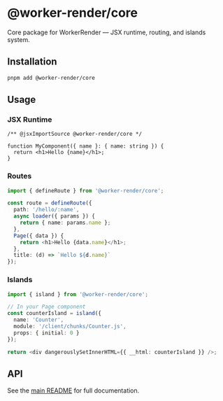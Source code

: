 # @worker-render/core

Core package for WorkerRender — JSX runtime, routing, and islands system.

## Installation

```bash
pnpm add @worker-render/core
```

## Usage

### JSX Runtime

```tsx
/** @jsxImportSource @worker-render/core */

function MyComponent({ name }: { name: string }) {
  return <h1>Hello {name}</h1>;
}
```

### Routes

```ts
import { defineRoute } from '@worker-render/core';

const route = defineRoute({
  path: '/hello/:name',
  async loader({ params }) {
    return { name: params.name };
  },
  Page({ data }) {
    return <h1>Hello {data.name}</h1>;
  },
  title: (d) => `Hello ${d.name}`
});
```

### Islands

```ts
import { island } from '@worker-render/core';

// In your Page component
const counterIsland = island({
  name: 'Counter',
  module: '/client/chunks/Counter.js',
  props: { initial: 0 }
});

return <div dangerouslySetInnerHTML={{ __html: counterIsland }} />;
```

## API

See the [main README](../../README.md) for full documentation.
